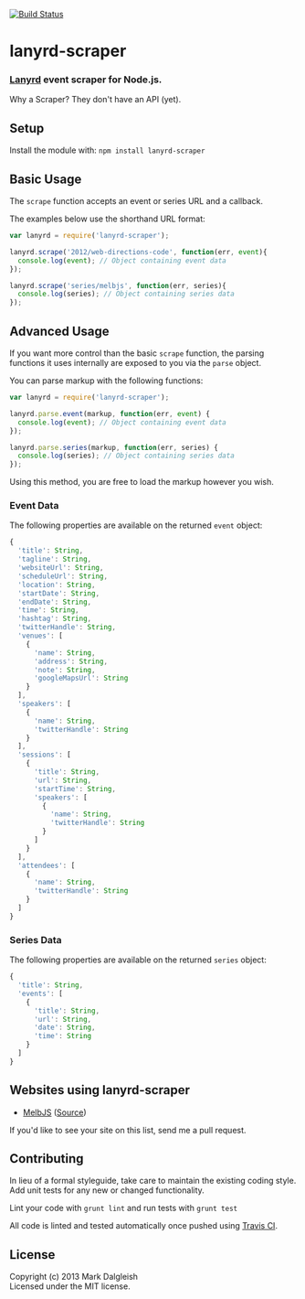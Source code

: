 [![Build Status](https://secure.travis-ci.org/markdalgleish/node-lanyrd-scraper.png)](http://travis-ci.org/markdalgleish/node-lanyrd-scraper)
# lanyrd-scraper

### [Lanyrd](http://lanyrd.com) event scraper for Node.js.

Why a Scraper? They don't have an API (yet).

## Setup

Install the module with: `npm install lanyrd-scraper`

## Basic Usage

The `scrape` function accepts an event or series URL and a callback.

The examples below use the shorthand URL format:

``` js
var lanyrd = require('lanyrd-scraper');

lanyrd.scrape('2012/web-directions-code', function(err, event){
  console.log(event); // Object containing event data
});

lanyrd.scrape('series/melbjs', function(err, series){
  console.log(series); // Object containing series data
});
```

## Advanced Usage

If you want more control than the basic `scrape` function, the parsing functions it uses internally are exposed to you via the `parse` object.

You can parse markup with the following functions:

``` js
var lanyrd = require('lanyrd-scraper');

lanyrd.parse.event(markup, function(err, event) {
  console.log(event); // Object containing event data
});

lanyrd.parse.series(markup, function(err, series) {
  console.log(series); // Object containing series data
});
```

Using this method, you are free to load the markup however you wish.

### Event Data

The following properties are available on the returned `event` object:

```javascript
{
  'title': String,
  'tagline': String,
  'websiteUrl': String,
  'scheduleUrl': String,
  'location': String,
  'startDate': String,
  'endDate': String,
  'time': String,
  'hashtag': String,
  'twitterHandle': String,
  'venues': [
    {
      'name': String,
      'address': String,
      'note': String,
      'googleMapsUrl': String
    }
  ],
  'speakers': [
    {
      'name': String,
      'twitterHandle': String
    }
  ],
  'sessions': [
    {
      'title': String,
      'url': String,
      'startTime': String,
      'speakers': [
        {
          'name': String,
          'twitterHandle': String
        }
      ]
    }
  ],
  'attendees': [
    {
      'name': String,
      'twitterHandle': String
    }
  ]
}
```

### Series Data

The following properties are available on the returned `series` object:

```javascript
{
  'title': String,
  'events': [
    {
      'title': String,
      'url': String,
      'date': String,
      'time': String
    }
  ]
}
```

## Websites using lanyrd-scraper

* [MelbJS](http://melbjs.com) ([Source](https://github.com/melbjs/melbjs))

If you'd like to see your site on this list, send me a pull request.

## Contributing
In lieu of a formal styleguide, take care to maintain the existing coding style. Add unit tests for any new or changed functionality.

Lint your code with `grunt lint` and run tests with `grunt test`

All code is linted and tested automatically once pushed using [Travis CI](http://travis-ci.org/markdalgleish/node-lanyrd-scraper).

## License
Copyright (c) 2013 Mark Dalgleish  
Licensed under the MIT license.
